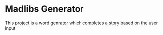 # Madlibs Generator
This project is a word genrator which completes a story based on the user input
